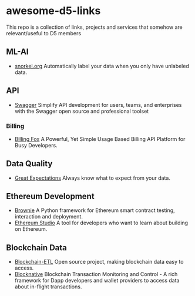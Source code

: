 # awesome-d5-links
This repo is a collection of links, projects and services that somehow are relevant/useful to D5 members

## ML-AI
- [snorkel.org](https://www.snorkel.org/) Automatically label your data when you only have unlabeled data.

## API
- [Swagger](https://swagger.io/) Simplify API development for users, teams, and enterprises with the Swagger open source and professional toolset
### Billing
- [Billing Fox](https://billingfox.com/) A Powerful, Yet Simple Usage Based Billing API Platform for Busy Developers.

## Data Quality
- [Great Expectations](https://github.com/great-expectations/great_expectations) Always know what to expect from your data.

## Ethereum Development
- [Brownie](https://eth-brownie.readthedocs.io/en/latest/) A Python framework for Ethereum smart contract testing, interaction and deployment.
- [Ethereum Studio](https://studio.ethereum.org/) A tool for developers who want to learn about building on Ethereum.

## Blockchain Data
- [Blockchain-ETL](https://github.com/blockchain-etl) Open source project, making blockchain data easy to access.
- [Blocknative](https://www.blocknative.com/) Blockchain Transaction Monitoring and Control - A rich framework for Dapp developers and wallet providers to access data about in-flight transactions.
